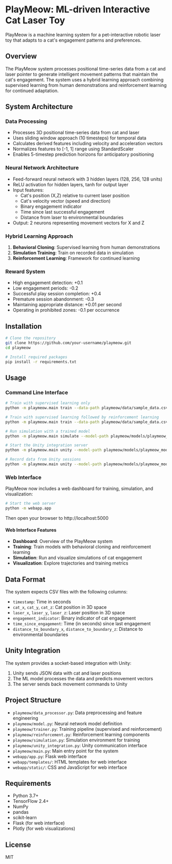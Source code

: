 # PlayMeow: ML-driven Interactive Cat Laser Toy

PlayMeow is a machine learning system for a pet-interactive robotic laser toy that adapts to a cat's engagement patterns and preferences.

## Overview

The PlayMeow system processes positional time-series data from a cat and laser pointer to generate intelligent movement patterns that maintain the cat's engagement. The system uses a hybrid learning approach combining supervised learning from human demonstrations and reinforcement learning for continued adaptation.

## System Architecture

### Data Processing
- Processes 3D positional time-series data from cat and laser
- Uses sliding window approach (10 timesteps) for temporal data
- Calculates derived features including velocity and acceleration vectors
- Normalizes features to [-1, 1] range using StandardScaler
- Enables 5-timestep prediction horizons for anticipatory positioning

### Neural Network Architecture
- Feed-forward neural network with 3 hidden layers (128, 256, 128 units)
- ReLU activation for hidden layers, tanh for output layer
- Input features:
  * Cat's position (X,Z) relative to current laser position
  * Cat's velocity vector (speed and direction)
  * Binary engagement indicator
  * Time since last successful engagement
  * Distance from laser to environmental boundaries
- Output: 2 neurons representing movement vectors for X and Z

### Hybrid Learning Approach
1. **Behavioral Cloning**: Supervised learning from human demonstrations
2. **Simulation Training**: Train on recorded data in simulation
3. **Reinforcement Learning**: Framework for continued learning

### Reward System
- High engagement detection: +0.1
- Low engagement periods: -0.2
- Successful play session completion: +0.4
- Premature session abandonment: -0.3
- Maintaining appropriate distance: +0.01 per second
- Operating in prohibited zones: -0.1 per occurrence

## Installation

```bash
# Clone the repository
git clone https://github.com/your-username/playmeow.git
cd playmeow

# Install required packages
pip install -r requirements.txt
```

## Usage

### Command Line Interface

```bash
# Train with supervised learning only
python -m playmeow.main train --data-path playmeow/data/sample_data.csv --model-path playmeow/models/playmeow_model.h5

# Train with supervised learning followed by reinforcement learning
python -m playmeow.main train --data-path playmeow/data/sample_data.csv --model-path playmeow/models/playmeow_model.h5 --train-rl --rl-episodes 500

# Run simulation with a trained model
python -m playmeow.main simulate --model-path playmeow/models/playmeow_model.h5 --sim-episodes 10

# Start the Unity integration server
python -m playmeow.main unity --model-path playmeow/models/playmeow_model.h5 --port 12345

# Record data from Unity sessions
python -m playmeow.main unity --model-path playmeow/models/playmeow_model.h5 --record-data
```

### Web Interface

PlayMeow now includes a web dashboard for training, simulation, and visualization:

```bash
# Start the web server
python -m webapp.app
```

Then open your browser to http://localhost:5000

#### Web Interface Features

- **Dashboard**: Overview of the PlayMeow system
- **Training**: Train models with behavioral cloning and reinforcement learning
- **Simulation**: Run and visualize simulations of cat engagement
- **Visualization**: Explore trajectories and training metrics

## Data Format

The system expects CSV files with the following columns:
- `timestamp`: Time in seconds
- `cat_x`, `cat_y`, `cat_z`: Cat position in 3D space
- `laser_x`, `laser_y`, `laser_z`: Laser position in 3D space
- `engagement_indicator`: Binary indicator of cat engagement
- `time_since_engagement`: Time (in seconds) since last engagement
- `distance_to_boundary_x`, `distance_to_boundary_z`: Distance to environmental boundaries

## Unity Integration

The system provides a socket-based integration with Unity:
1. Unity sends JSON data with cat and laser positions
2. The ML model processes the data and predicts movement vectors
3. The server sends back movement commands to Unity

## Project Structure

- `playmeow/data_processor.py`: Data preprocessing and feature engineering
- `playmeow/model.py`: Neural network model definition
- `playmeow/trainer.py`: Training pipeline (supervised and reinforcement)
- `playmeow/reinforcement.py`: Reinforcement learning components
- `playmeow/simulation.py`: Simulation environment for training
- `playmeow/unity_integration.py`: Unity communication interface
- `playmeow/main.py`: Main entry point for the system
- `webapp/app.py`: Flask web interface
- `webapp/templates/`: HTML templates for web interface
- `webapp/static/`: CSS and JavaScript for web interface

## Requirements

- Python 3.7+
- TensorFlow 2.4+
- NumPy
- pandas
- scikit-learn
- Flask (for web interface)
- Plotly (for web visualizations)

## License

MIT